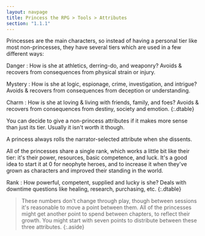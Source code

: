 ```yaml
---
layout: navpage
title: Princess the RPG > Tools > Attributes
section: "1.1.1"
---
```


Princesses are the main characters, so instead of having a personal tier like most non-princesses, they have several tiers which are used in a few different ways:

Danger
: How is she at athletics, derring-do, and weaponry?
  Avoids & recovers from consequences from physical strain or injury.

Mystery
: How is she at logic, espionage, crime, investigation, and intrigue?
  Avoids & recovers from consequences from deception or understanding.

Charm
: How is she at loving & living with friends, family, and foes?
  Avoids & recovers from consequences from destiny, society and emotion.
{:.dtable}

You can decide to give a non-princess attributes if it makes more sense than just its tier.
Usually it isn't worth it though.

A princess always rolls the narrator-selected attribute when she dissents.

All of the princesses share a single rank, which works a little bit like their tier: it's their power, resources, basic competence, and luck.
It's a good idea to start it at 0 for neophyte heroes, and to increase it when they've grown as characters and improved their standing in the world.

Rank
: How powerful, competent, supplied and lucky is she?
  Deals with downtime questions like healing, research, purchasing, etc.
{:.dtable}

> These numbers don't change through play, though between sessions it's reasonable to move a point between them.
> All of the princesses might get another point to spend between chapters, to reflect their growth.
> You might start with seven points to distribute between these three attributes.
{:.aside}

